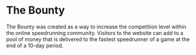 # The Bounty

The Bounty was created as a way to increase the competition level within the online speedrunning community. Visitors to the website can add to a pool of money that is delivered to the fastest speedrunner of a game at the end of a 10-day period.
